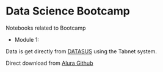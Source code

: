 # Data Science Bootcamp
Notebooks related to Bootcamp

* Module 1:

Data is get directly from [DATASUS](http://www2.datasus.gov.br/DATASUS/index.php?area=0202&id=11633&VObj=http://tabnet.datasus.gov.br/cgi/deftohtm.exe?sih/cnv/qi) using the Tabnet system.

Direct download from [Alura Github](https://github.com/alura-cursos/agendamento-hospitalar/tree/main/dados)


